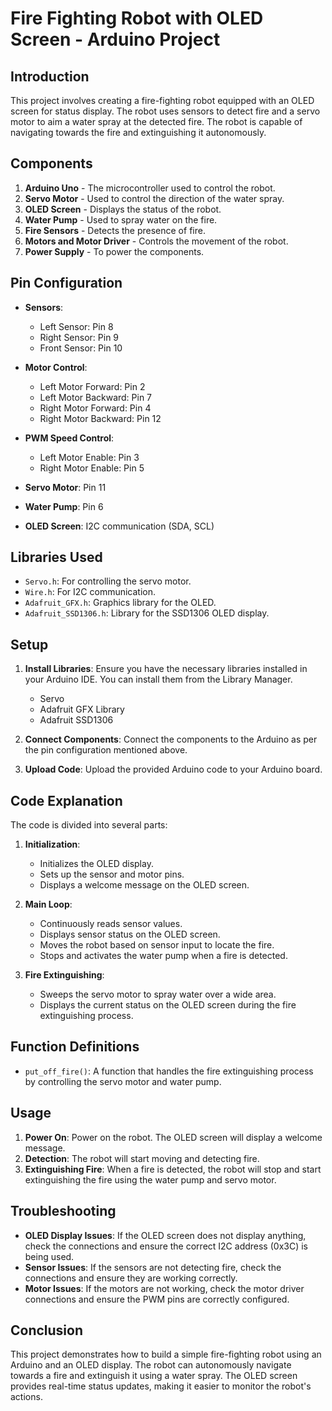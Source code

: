 # Fire Fighting Robot with OLED Screen - Arduino Project

## Introduction

This project involves creating a fire-fighting robot equipped with an OLED screen for status display. The robot uses sensors to detect fire and a servo motor to aim a water spray at the detected fire. The robot is capable of navigating towards the fire and extinguishing it autonomously.

## Components

1. **Arduino Uno** - The microcontroller used to control the robot.
2. **Servo Motor** - Used to control the direction of the water spray.
3. **OLED Screen** - Displays the status of the robot.
4. **Water Pump** - Used to spray water on the fire.
5. **Fire Sensors** - Detects the presence of fire.
6. **Motors and Motor Driver** - Controls the movement of the robot.
7. **Power Supply** - To power the components.

## Pin Configuration

- **Sensors**:
  - Left Sensor: Pin 8
  - Right Sensor: Pin 9
  - Front Sensor: Pin 10

- **Motor Control**:
  - Left Motor Forward: Pin 2
  - Left Motor Backward: Pin 7
  - Right Motor Forward: Pin 4
  - Right Motor Backward: Pin 12

- **PWM Speed Control**:
  - Left Motor Enable: Pin 3
  - Right Motor Enable: Pin 5

- **Servo Motor**: Pin 11

- **Water Pump**: Pin 6

- **OLED Screen**: I2C communication (SDA, SCL)

## Libraries Used

- `Servo.h`: For controlling the servo motor.
- `Wire.h`: For I2C communication.
- `Adafruit_GFX.h`: Graphics library for the OLED.
- `Adafruit_SSD1306.h`: Library for the SSD1306 OLED display.

## Setup

1. **Install Libraries**: Ensure you have the necessary libraries installed in your Arduino IDE. You can install them from the Library Manager.
   - Servo
   - Adafruit GFX Library
   - Adafruit SSD1306

2. **Connect Components**: Connect the components to the Arduino as per the pin configuration mentioned above.

3. **Upload Code**: Upload the provided Arduino code to your Arduino board.

## Code Explanation

The code is divided into several parts:

1. **Initialization**:
   - Initializes the OLED display.
   - Sets up the sensor and motor pins.
   - Displays a welcome message on the OLED screen.

2. **Main Loop**:
   - Continuously reads sensor values.
   - Displays sensor status on the OLED screen.
   - Moves the robot based on sensor input to locate the fire.
   - Stops and activates the water pump when a fire is detected.

3. **Fire Extinguishing**:
   - Sweeps the servo motor to spray water over a wide area.
   - Displays the current status on the OLED screen during the fire extinguishing process.

## Function Definitions

- `put_off_fire()`: A function that handles the fire extinguishing process by controlling the servo motor and water pump.

## Usage

1. **Power On**: Power on the robot. The OLED screen will display a welcome message.
2. **Detection**: The robot will start moving and detecting fire.
3. **Extinguishing Fire**: When a fire is detected, the robot will stop and start extinguishing the fire using the water pump and servo motor.

## Troubleshooting

- **OLED Display Issues**: If the OLED screen does not display anything, check the connections and ensure the correct I2C address (0x3C) is being used.
- **Sensor Issues**: If the sensors are not detecting fire, check the connections and ensure they are working correctly.
- **Motor Issues**: If the motors are not working, check the motor driver connections and ensure the PWM pins are correctly configured.

## Conclusion

This project demonstrates how to build a simple fire-fighting robot using an Arduino and an OLED display. The robot can autonomously navigate towards a fire and extinguish it using a water spray. The OLED screen provides real-time status updates, making it easier to monitor the robot's actions.

